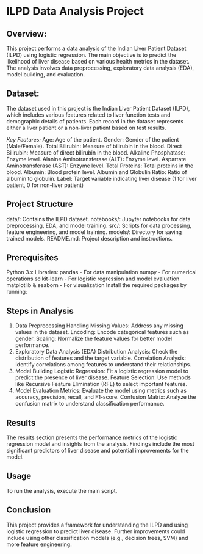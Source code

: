 # ILPD Data Analysis Project

## Overview:
This project performs a data analysis of the Indian Liver Patient Dataset (ILPD) using logistic regression. 
The main objective is to predict the likelihood of liver disease based on various health metrics in the dataset. 
The analysis involves data preprocessing, exploratory data analysis (EDA), model building, and evaluation.

## Dataset:
The dataset used in this project is the Indian Liver Patient Dataset (ILPD), which includes various features related to liver function tests and demographic details of patients. 
Each record in the dataset represents either a liver patient or a non-liver patient based on test results.

*Key Features:*
Age: Age of the patient.
Gender: Gender of the patient (Male/Female).
Total Bilirubin: Measure of bilirubin in the blood.
Direct Bilirubin: Measure of direct bilirubin in the blood.
Alkaline Phosphatase: Enzyme level.
Alanine Aminotransferase (ALT): Enzyme level.
Aspartate Aminotransferase (AST): Enzyme level.
Total Proteins: Total proteins in the blood.
Albumin: Blood protein level.
Albumin and Globulin Ratio: Ratio of albumin to globulin.
Label: Target variable indicating liver disease (1 for liver patient, 0 for non-liver patient)

## Project Structure
data/: Contains the ILPD dataset.
notebooks/: Jupyter notebooks for data preprocessing, EDA, and model training.
src/: Scripts for data processing, feature engineering, and model training.
models/: Directory for saving trained models.
README.md: Project description and instructions.

## Prerequisites
Python 3.x
Libraries:
pandas - For data manipulation
numpy - For numerical operations
scikit-learn - For logistic regression and model evaluation
matplotlib & seaborn - For visualization
Install the required packages by running:


## Steps in Analysis
1. Data Preprocessing
Handling Missing Values: Address any missing values in the dataset.
Encoding: Encode categorical features such as gender.
Scaling: Normalize the feature values for better model performance.
2. Exploratory Data Analysis (EDA)
Distribution Analysis: Check the distribution of features and the target variable.
Correlation Analysis: Identify correlations among features to understand their relationships.
3. Model Building
Logistic Regression: Fit a logistic regression model to predict the presence of liver disease.
Feature Selection: Use methods like Recursive Feature Elimination (RFE) to select important features.
4. Model Evaluation
Metrics: Evaluate the model using metrics such as accuracy, precision, recall, and F1-score.
Confusion Matrix: Analyze the confusion matrix to understand classification performance.

## Results
The results section presents the performance metrics of the logistic regression model and insights from the analysis. Findings include the most significant predictors of liver disease and potential improvements for the model.

## Usage
To run the analysis, execute the main script.

## Conclusion
This project provides a framework for understanding the ILPD and using logistic regression to predict liver disease. Further improvements could include using other classification models (e.g., decision trees, SVM) and more feature engineering.
